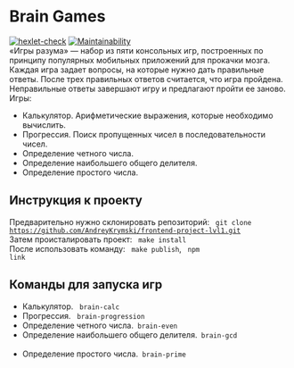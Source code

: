 # Brain Games #
[![hexlet-check](https://github.com/AndreyKrymski/front/actions/workflows/hexlet-check.yml/badge.svg)](https://github.com/AndreyKrymski/front/actions/workflows/hexlet-check.yml)
[![Maintainability](https://api.codeclimate.com/v1/badges/abcc05b3e9f34db45faa/maintainability)](https://codeclimate.com/github/AndreyKrymski/frontend-project-lvl1/maintainability)<br>
«Игры разума» — набор из пяти консольных игр, построенных по принципу популярных мобильных приложений для прокачки мозга. Каждая игра задает вопросы, на которые нужно дать правильные ответы. После трех правильных ответов считается, что игра пройдена. Неправильные ответы завершают игру и предлагают пройти ее заново. Игры:<br>
- Калькулятор. Арифметические выражения, которые необходимо вычислить.<br>
- Прогрессия. Поиск пропущенных чисел в последовательности чисел.<br>
- Определение четного числа.<br>
- Определение наибольшего общего делителя.<br>
- Определение простого числа.<br>

## Инструкция к проекту ##
Предварительно нужно склонировать репозиторий: <code> git clone https://github.com/AndreyKrymski/frontend-project-lvl1.git</code><br>
Затем происталировать проект: <code> make install </code><br>
После использовать команду: <code> make publish</code>, <code> npm link</code>

## Команды для запуска игр ##
- Калькулятор. <code> brain-calc </code><br>
- Прогрессия. <code> brain-progression </code><br>
- Определение четного числа.<code> brain-even </code><br>
- Определение наибольшего общего делителя.<code> brain-gcd </code><br>
- Определение простого числа.<code> brain-prime </code><br>
